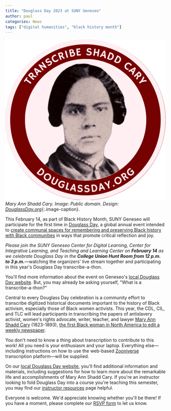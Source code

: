 ```yaml
---
title: "Douglass Day 2023 at SUNY Geneseo" 
author: paul
categories: News
tags: ["digital humanities", "black history month"]
---
```


![Image of Mary Ann Shadd Cary and motto "Transcribe Shadd Cary"](/images/transcribe-shadd-cary.png)
*Mary Ann Shadd Cary. Image: Public domain. Design: [DouglassDay.org](https://douglassday.org)*{:.image-caption}.

<span class="drop">T</span>his February 14, as part of Black History Month, SUNY Geneseo will participate for the first time in [Douglass Day](https://douglassday.org/), a global annual event intended to [create communal spaces for remembering and preserving Black history with Black communities](https://douglassday.org/about/principles/) in ways that promote critical reflection and joy.

*Please join the SUNY Geneseo Center for Digital Learning, Center for Integrative Learning, and Teaching and Learning Center on **February 14** as we celebrate Douglass Day in the **College Union Hunt Room from 12 p.m. to 3 p.m.***&mdash;watching the organizers' live stream together and participating in this year's Douglass Day transcribe-a-thon. 

You'll find more information about the event on Geneseo's [local Douglass Day website](https://cdl-geneseo.github.io/douglass-day). But, you may already be asking yourself, "What is a transcribe-a-thon?"

<!--more-->

Central to every Douglass Day celebration is a community effort to transcribe digitized historical documents important to the history of Black activism, especially those of Black women activists. This year, the CDL, CIL, and TLC will lead participants in transcribing the papers of antislavery activist, women's rights advocate, writer, teacher, and lawyer [Mary Ann Shadd Cary](https://www.nps.gov/people/mary-ann-shadd-cary.htm) (1823-1893), [the first Black woman in North America to edit a weekly newspaper](https://www.womenofthehall.org/inductee/mary-ann-shadd-cary/).

You don't need to know a thing about transcription to contribute to this work! All you need is your enthusiasm and your laptop. Everything else&mdash;including instructions on how to use the web-based [Zooniverse](https://zooniverse.org) transcription platform&mdash;will be supplied.

On our [local Douglass Day website](https://cdl-geneseo.github.io/douglass-day), you'll find additional information and materials, including suggestions for how to learn more about the remarkable life and accomplishments of Mary Ann Shadd Cary. If you're an instructor looking to fold Douglass Day into a course you're teaching this semester, you may find our [instructor resources](https://cdl-geneseo.github.io/douglass-day/instructors.html) page helpful.

Everyone is welcome. We'd appreciate knowing whether you'll be there! If you have a moment, please complete our [RSVP form](https://forms.gle/71d9Uax4yKPBkjHh7) to let us know.

